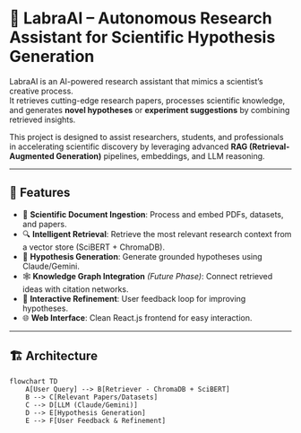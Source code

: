 # 🧪 LabraAI – Autonomous Research Assistant for Scientific Hypothesis Generation  

LabraAI is an AI-powered research assistant that mimics a scientist’s creative process.  
It retrieves cutting-edge research papers, processes scientific knowledge, and generates **novel hypotheses** or **experiment suggestions** by combining retrieved insights.  

This project is designed to assist researchers, students, and professionals in accelerating scientific discovery by leveraging advanced **RAG (Retrieval-Augmented Generation)** pipelines, embeddings, and LLM reasoning.  

---

## 🚀 Features  

- 📄 **Scientific Document Ingestion**: Process and embed PDFs, datasets, and papers.  
- 🔍 **Intelligent Retrieval**: Retrieve the most relevant research context from a vector store (SciBERT + ChromaDB).  
- 🧠 **Hypothesis Generation**: Generate grounded hypotheses using Claude/Gemini.  
- 🕸️ **Knowledge Graph Integration** *(Future Phase)*: Connect retrieved ideas with citation networks.  
- 🔄 **Interactive Refinement**: User feedback loop for improving hypotheses.  
- 🌐 **Web Interface**: Clean React.js frontend for easy interaction.  

---

## 🏗️ Architecture  

```mermaid
flowchart TD
    A[User Query] --> B[Retriever - ChromaDB + SciBERT]
    B --> C[Relevant Papers/Datasets]
    C --> D[LLM (Claude/Gemini)]
    D --> E[Hypothesis Generation]
    E --> F[User Feedback & Refinement]
